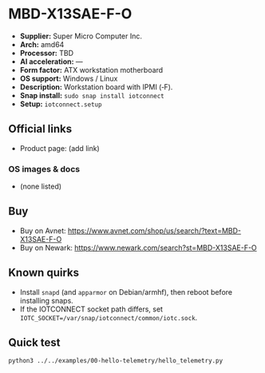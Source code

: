 # MBD-X13SAE-F-O

- **Supplier:** Super Micro Computer  Inc.
- **Arch:** amd64
- **Processor:** TBD
- **AI acceleration:** —
- **Form factor:** ATX workstation motherboard
- **OS support:** Windows / Linux
- **Description:** Workstation board with IPMI (‑F).
- **Snap install:** `sudo snap install iotconnect`
- **Setup:** `iotconnect.setup`

## Official links
- Product page: (add link)

### OS images & docs
- (none listed)

## Buy
- Buy on Avnet: https://www.avnet.com/shop/us/search/?text=MBD-X13SAE-F-O
- Buy on Newark: https://www.newark.com/search?st=MBD-X13SAE-F-O

## Known quirks
- Install `snapd` (and `apparmor` on Debian/armhf), then reboot before installing snaps.
- If the IOTCONNECT socket path differs, set `IOTC_SOCKET=/var/snap/iotconnect/common/iotc.sock`.

## Quick test
```bash
python3 ../../examples/00-hello-telemetry/hello_telemetry.py
```
